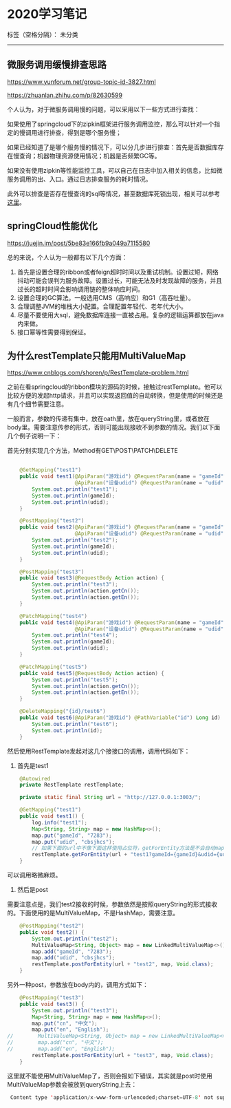 ﻿# 2020学习笔记

标签（空格分隔）： 未分类

---

微服务调用缓慢排查思路
-----------

https://www.yunforum.net/group-topic-id-3827.html

https://zhuanlan.zhihu.com/p/82630599

个人认为，对于微服务调用慢的问题，可以采用以下一些方式进行查找：

如果使用了springcloud下的zipkin框架进行服务调用监控，那么可以针对一个指定的慢调用进行排查，得到是哪个服务慢；

如果已经知道了是哪个服务慢的情况下，可以分几步进行排查：首先是否数据库存在慢查询；机器物理资源使用情况；机器是否频繁GC等。

如果没有使用zipkin等性能监控工具，可以自己在日志中加入相关的信息，比如微服务调用的出、入口。通过日志排查服务的耗时情况。

此外可以排查是否存在慢查询的sql等情况，甚至数据库死锁出现，相关可以参考[这里](https://github.com/Audi-A7/learn/blob/master/mysql%E5%AD%A6%E4%B9%A0.md#mysql%E6%80%A7%E8%83%BD%E6%8C%87%E6%A0%87%E7%9B%91%E6%8E%A7%E5%8F%8A%E6%AD%BB%E9%94%81%E6%A3%80%E6%B5%8B)。

springCloud性能优化
---------------

https://juejin.im/post/5be83e166fb9a049a7115580

总的来说，个人认为一般都有以下几个方面：

 1. 首先是设置合理的ribbon或者feign超时时间以及重试机制。设置过短，网络抖动可能会误判为服务故障。设置过长，可能无法及时发现故障的服务，并且过长的超时时间会影响调用链的整体响应时间。
 2. 设置合理的GC算法。一般选用CMS（高响应）和G1（高吞吐量）。
 3. 合理调整JVM的堆栈大小配置。合理配置年轻代、老年代大小。
 4. 尽量不要使用大sql，避免数据库连接一直被占用。复杂的逻辑运算都放在java内来做。
 5. 接口幂等性需要得到保证。

为什么restTemplate只能用MultiValueMap
-------------------------------

 https://www.cnblogs.com/shoren/p/RestTemplate-problem.html
 
 之前在看springcloud的ribbon模块的源码的时候，接触过restTemplate。他可以比较方便的发起http请求，并且可以实现返回值的自动转换，但是使用的时候还是有几个细节需要注意。
 
 一般而言，参数的传递有集中，放在oath里，放在queryString里，或者放在body里。需要注意传参的形式，否则可能出现接收不到参数的情况。我们以下面几个例子说明一下：
 
 首先分别实现几个方法，Method有GET\POST\PATCH\DELETE
 
```java
 
    @GetMapping("test1")
    public void test1(@ApiParam("游戏id") @RequestParam(name = "gameId") String gameId,
                      @ApiParam("设备udid") @RequestParam(name = "udid") String udid) {
        System.out.println("test1");
        System.out.println(gameId);
        System.out.println(udid);
    }

    @PostMapping("test2")
    public void test2(@ApiParam("游戏id") @RequestParam(name = "gameId") String gameId,
                      @ApiParam("设备udid") @RequestParam(name = "udid") String udid) {
        System.out.println("test2");
        System.out.println(gameId);
        System.out.println(udid);
    }

    @PostMapping("test3")
    public void test3(@RequestBody Action action) {
        System.out.println("test3");
        System.out.println(action.getCn());
        System.out.println(action.getEn());
    }

    @PatchMapping("test4")
    public void test4(@ApiParam("游戏id") @RequestParam(name = "gameId") String gameId,
                      @ApiParam("设备udid") @RequestParam(name = "udid") String udid) {
        System.out.println("test4");
        System.out.println(gameId);
        System.out.println(udid);
    }

    @PatchMapping("test5")
    public void test5(@RequestBody Action action) {
        System.out.println("test5");
        System.out.println(action.getCn());
        System.out.println(action.getEn());
    }

    @DeleteMapping("{id}/test6")
    public void test6(@ApiParam("游戏id") @PathVariable("id") Long id) {
        System.out.println("test6");
        System.out.println(id);
    }
```
然后使用RestTemplate发起对这几个接接口的调用，调用代码如下：

 1. 首先是test1

```java
    @Autowired
    private RestTemplate restTemplate;

    private static final String url = "http://127.0.0.1:3003/";

    @GetMapping("test1")
    public void test1() {
        log.info("test1");
        Map<String, String> map = new HashMap<>();
        map.put("gameId", "7283");
        map.put("udid", "cbsjhcs");
        // 如果下面的url中不像下面这样使用占位符，getForEntity方法是不会自动map中的数据替换到url中的
        restTemplate.getForEntity(url + "test1?gameId={gameId}&udid={udid}", Void.class, map);
    }
```

可以调用略微麻烦。

 1. 然后是post

需要注意点是，我们test2接收的时候，参数依然是按照queryString的形式接收的。下面使用的是MultiValueMap，不是HashMap，需要注意。
```java
    @PostMapping("test2")
    public void test2() {
        System.out.println("test2");
        MultiValueMap<String, Object> map = new LinkedMultiValueMap<>();
        map.add("gameId", "7283");
        map.add("udid", "cbsjhcs");
        restTemplate.postForEntity(url + "test2", map, Void.class);
    }
```

另外一种post，参数放在body内的，调用方式如下：
```java
    @PostMapping("test3")
    public void test3() {
        System.out.println("test3");
        Map<String, String> map = new HashMap<>();
        map.put("cn", "中文");
        map.put("en", "English");
//        MultiValueMap<String, Object> map = new LinkedMultiValueMap<>();
//        map.add("cn", "中文");
//        map.add("en", "English");
        restTemplate.postForEntity(url + "test3", map, Void.class);
    }
```
这里就不能使用MultiValueMap了，否则会报如下错误，其实就是post时使用MultiValueMap参数会被放到queryString上去：
```java
 Content type 'application/x-www-form-urlencoded;charset=UTF-8' not supported
```


 

